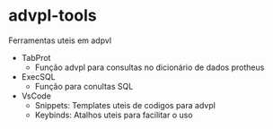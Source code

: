 # advpl-tools
Ferramentas uteis em adpvl
* TabProt
  * Função advpl para consultas no dicionário de dados protheus
* ExecSQL
  * Função para conultas SQL
* VsCode
  * Snippets: Templates uteis de codigos para advpl
  * Keybinds: Atalhos uteis para facilitar o uso
